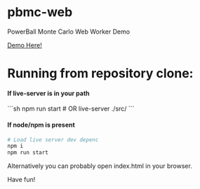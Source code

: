 # pbmc-web
PowerBall Monte Carlo Web Worker Demo

<a href="https://rrappsdev.com/pbmc/">Demo Here!</a>

# Running from repository clone:

<h4> If live-server is in your path</h4>
```sh
npm run start
# OR
live-server ./src/
```

<h4>If node/npm is present</h4>

```sh
# Load live server dev depenc
npm i
npm run start
```

Alternatively you can probably open index.html in your browser.

Have fun!

